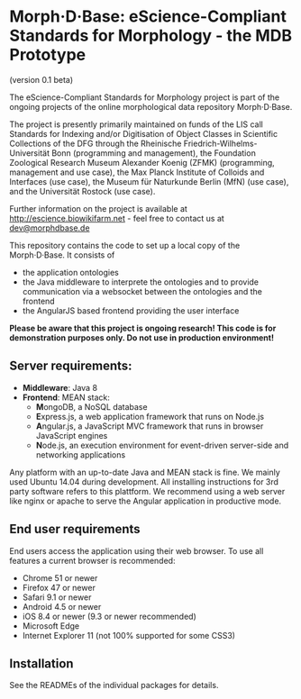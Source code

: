 # Morph·D·Base: eScience-Compliant Standards for Morphology - the MDB Prototype
(version 0.1 beta)

The eScience-Compliant Standards for Morphology project is part of the ongoing projects of the online morphological 
data repository Morph·D·Base.

The project is presently primarily maintained on funds of the LIS call Standards for Indexing and/or Digitisation of 
Object Classes in Scientific Collections of the DFG through the Rheinische Friedrich-Wilhelms-Universität Bonn 
(programming and management), the Foundation Zoological Research Museum Alexander Koenig (ZFMK) 
(programming, management and use case), the Max Planck Institute of Colloids and Interfaces (use case), the Museum 
für Naturkunde Berlin (MfN) (use case), and the Universität Rostock (use case).

Further information on the project is available at http://escience.biowikifarm.net - feel free to contact us at 
dev@morphdbase.de

This repository contains the code to set up a local copy of the Morph·D·Base. It consists of

- the application ontologies
- the Java middleware to interprete the ontologies and to provide communication via a websocket between the ontologies and the frontend
- the AngularJS based frontend providing the user interface

**Please be aware that this project is ongoing research! This code is for demonstration purposes only. Do not use
 in production environment!**
  

## Server requirements:

- **Middleware**: Java 8
- **Frontend**: MEAN stack: 
    - **M**ongoDB, a NoSQL database
    - **E**xpress.js, a web application framework that runs on Node.js
    - **A**ngular.js, a JavaScript MVC framework that runs in browser JavaScript engines
    - **N**ode.js, an execution environment for event-driven server-side and networking applications

Any platform with an up-to-date Java and MEAN stack is fine. We mainly used Ubuntu 14.04 during development. 
All installing instructions for 3rd party software refers to this plattform. We recommend using a web server
like nginx or apache to serve the Angular application in productive mode.

## End user requirements
End users access the application using their web browser. To use all features a current browser is recommended: 

  * Chrome 51 or newer
  * Firefox 47 or newer
  * Safari 9.1 or newer
  * Android 4.5 or newer
  * iOS 8.4 or newer (9.3 or newer recommended)
  * Microsoft Edge
  * Internet Explorer 11 (not 100% supported for some CSS3)

## Installation

See the READMEs of the individual packages for details. 

    
